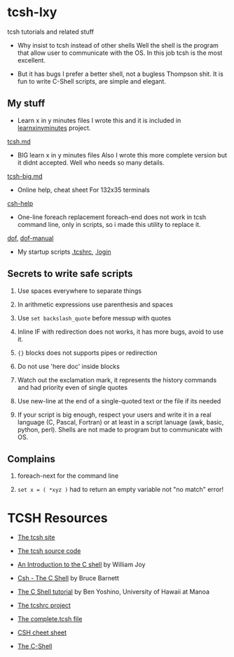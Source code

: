 # tcsh-lxy
tcsh tutorials and related stuff

* Why insist to tcsh instead of other shells
Well the shell is the program that allow user to communicate with the OS.
In this job tcsh is the most excellent.

* But it has bugs
I prefer a better shell, not a bugless Thompson shit.
It is fun to write C-Shell scripts, are simple and elegant.

## My stuff

* Learn x in y minutes files
I wrote this and it is included in [learnxinyminutes](https://learnxinyminutes.com/) project.

[tcsh.md](https://github.com/nereusx/tcsh-lxy/blob/master/tcsh.md)

* BIG learn x in y minutes files
Also I wrote this more complete version but it didnt accepted.
Well who needs so many details.

[tcsh-big.md](https://github.com/nereusx/tcsh-lxy/blob/master/tcsh-big.md)

* Online help, cheat sheet
For 132x35 terminals

[csh-help](https://github.com/nereusx/tcsh-lxy/blob/master/csh-help)

* One-line foreach replacement
foreach-end does not work in tcsh command line, only in scripts,
so i made this utility to replace it.

[dof](https://github.com/nereusx/unix-utils/tree/master/dof),
[dof-manual](https://github.com/nereusx/unix-utils/blob/master/dof/dof.pdf)

* My startup scripts [.tcshrc](https://github.com/nereusx/dotfiles/blob/master/.tcshrc), [.login](https://github.com/nereusx/dotfiles/blob/master/.login)

## Secrets to write safe scripts

1. Use spaces everywhere to separate things

1. In arithmetic expressions use parenthesis and spaces

1. Use `set backslash_quote` before messup with quotes

1. Inline IF with redirection does not works, it has more bugs, avoid to use it.

1. `{}` blocks does not supports pipes or redirection

1. Do not use 'here doc' inside blocks

1. Watch out the exclamation mark, it represents the history commands and had priority even of single quotes

1. Use new-line at the end of a single-quoted text or the file if its needed

1. If your script is big enough, respect your users and write it in a real language (C, Pascal, Fortran) or at least in a script
lanuage (awk, basic, python, perl). Shells are not made to program but to communicate with OS.

## Complains

1. foreach-next for the command line

2. `set x = ( *xyz )` had to return an empty variable not "no match" error!

# TCSH Resources

* [The tcsh site](http://tcsh.org)
* [The tcsh source code](https://github.com/tcsh-org/tcsh)
* [An Introduction to the C shell](https://docs.freebsd.org/44doc/usd/04.csh/paper.pdf) by William Joy
* [Csh - The C Shell](https://www.grymoire.com/Unix/Csh.html) by Bruce Barnett
* [The C Shell tutorial](http://web.eng.hawaii.edu/Tutor/csh.html) by Ben Yoshino, University of Hawaii at Manoa
* [The tcshrc project](https://sourceforge.net/projects/tcshrc/)
* [The complete.tcsh file](https://github.com/tcsh-org/tcsh/blob/master/complete.tcsh)

* [CSH cheet sheet](http://www.geol.lsu.edu/jlorenzo/ReflectSeismol/labs/unix-cheatsheet.pdf)
* [The C-Shell](https://www2.cs.duke.edu/csl/docs/csh.html)

